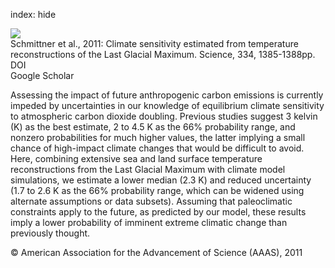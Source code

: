 index: hide

<div class="Citation">
    <div class="Citation-thumb CitationThumb-linked"  data-href="https://doi.org/10.1126/science.1203513">
      <img src="https://static.claimspace.cloud/climate-study-static/refs/thumbs/12/Schmittner_et_al_2011-thumb.png" />
    </div>

  <div class="Citation-body">
    <div class="Citation-text">Schmittner et al., 2011: Climate sensitivity estimated from temperature reconstructions of the Last Glacial Maximum. <span class="Article-journal">Science, </span><span class="Article-volume">334, </span>1385-1388pp.</div>
    <div class="Citation-links">
      <div class="CitationLink" data-href="https://doi.org/10.1126/science.1203513">
        <div class="CitationLink-icon CitationLink-Doi"></div>
        <div class="CitationLink-text">DOI</div>
      </div>
      <div class="CitationLink" data-href="https://scholar.google.com/scholar?q=10.1126/science.1203513">
        <div class="CitationLink-icon CitationLink-Scholar"></div>
        <div class="CitationLink-text">Google Scholar</div>
      </div>
    </div>
  </div>
</div>

Assessing the impact of future anthropogenic carbon emissions is currently impeded by uncertainties in our knowledge of equilibrium climate sensitivity to atmospheric carbon dioxide doubling. Previous studies suggest 3 kelvin (K) as the best estimate, 2 to 4.5 K as the 66% probability range, and nonzero probabilities for much higher values, the latter implying a small chance of high-impact climate changes that would be difficult to avoid. Here, combining extensive sea and land surface temperature reconstructions from the Last Glacial Maximum with climate model simulations, we estimate a lower median (2.3 K) and reduced uncertainty (1.7 to 2.6 K as the 66% probability range, which can be widened using alternate assumptions or data subsets). Assuming that paleoclimatic constraints apply to the future, as predicted by our model, these results imply a lower probability of imminent extreme climatic change than previously thought.

<div class="Citation-copy">
&copy; American Association for the Advancement of Science (AAAS), 2011
</div>